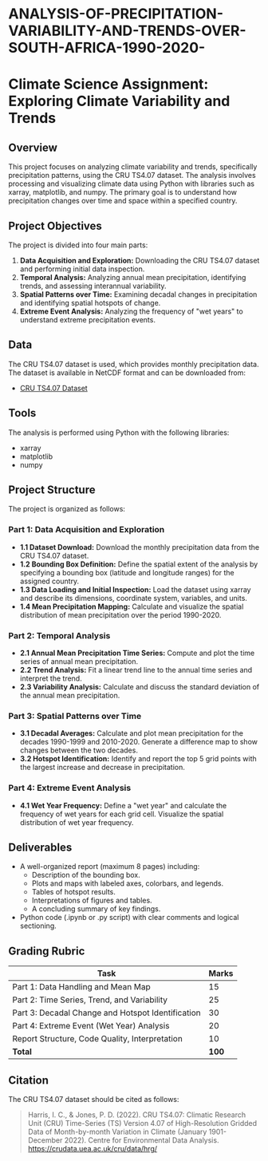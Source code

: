 # ANALYSIS-OF-PRECIPITATION-VARIABILITY-AND-TRENDS-OVER-SOUTH-AFRICA-1990-2020-
# Climate Science Assignment: Exploring Climate Variability and Trends

## Overview

This project focuses on analyzing climate variability and trends, specifically precipitation patterns, using the CRU TS4.07 dataset. The analysis involves processing and visualizing climate data using Python with libraries such as xarray, matplotlib, and numpy. The primary goal is to understand how precipitation changes over time and space within a specified country.

## Project Objectives

The project is divided into four main parts:

1.  **Data Acquisition and Exploration:** Downloading the CRU TS4.07 dataset and performing initial data inspection.
2.  **Temporal Analysis:** Analyzing annual mean precipitation, identifying trends, and assessing interannual variability.
3.  **Spatial Patterns over Time:** Examining decadal changes in precipitation and identifying spatial hotspots of change.
4.  **Extreme Event Analysis:** Analyzing the frequency of "wet years" to understand extreme precipitation events.

## Data

The CRU TS4.07 dataset is used, which provides monthly precipitation data. The dataset is available in NetCDF format and can be downloaded from:

* [CRU TS4.07 Dataset](https://crudata.uea.ac.uk/cru/data/hrg/)

## Tools

The analysis is performed using Python with the following libraries:

* xarray
* matplotlib
* numpy

## Project Structure

The project is organized as follows:

### Part 1: Data Acquisition and Exploration

* **1.1 Dataset Download:** Download the monthly precipitation data from the CRU TS4.07 dataset.
* **1.2 Bounding Box Definition:** Define the spatial extent of the analysis by specifying a bounding box (latitude and longitude ranges) for the assigned country.
* **1.3 Data Loading and Initial Inspection:** Load the dataset using xarray and describe its dimensions, coordinate system, variables, and units.
* **1.4 Mean Precipitation Mapping:** Calculate and visualize the spatial distribution of mean precipitation over the period 1990-2020.

### Part 2: Temporal Analysis

* **2.1 Annual Mean Precipitation Time Series:** Compute and plot the time series of annual mean precipitation.
* **2.2 Trend Analysis:** Fit a linear trend line to the annual time series and interpret the trend.
* **2.3 Variability Analysis:** Calculate and discuss the standard deviation of the annual mean precipitation.

### Part 3: Spatial Patterns over Time

* **3.1 Decadal Averages:** Calculate and plot mean precipitation for the decades 1990-1999 and 2010-2020. Generate a difference map to show changes between the two decades.
* **3.2 Hotspot Identification:** Identify and report the top 5 grid points with the largest increase and decrease in precipitation.

### Part 4: Extreme Event Analysis

* **4.1 Wet Year Frequency:** Define a "wet year" and calculate the frequency of wet years for each grid cell. Visualize the spatial distribution of wet year frequency.

## Deliverables

* A well-organized report (maximum 8 pages) including:
    * Description of the bounding box.
    * Plots and maps with labeled axes, colorbars, and legends.
    * Tables of hotspot results.
    * Interpretations of figures and tables.
    * A concluding summary of key findings.
* Python code (.ipynb or .py script) with clear comments and logical sectioning.

## Grading Rubric

| Task                                          | Marks |
| --------------------------------------------- | ----- |
| Part 1: Data Handling and Mean Map            | 15    |
| Part 2: Time Series, Trend, and Variability | 25    |
| Part 3: Decadal Change and Hotspot Identification | 30    |
| Part 4: Extreme Event (Wet Year) Analysis    | 20    |
| Report Structure, Code Quality, Interpretation     | 10    |
| **Total** | **100** |

## Citation

The CRU TS4.07 dataset should be cited as follows:

>   Harris, I. C., & Jones, P. D. (2022). CRU TS4.07: Climatic Research Unit (CRU) Time-Series (TS) Version 4.07 of High-Resolution Gridded Data of Month-by-month Variation in Climate (January 1901-December 2022). Centre for Environmental Data Analysis. https://crudata.uea.ac.uk/cru/data/hrg/

